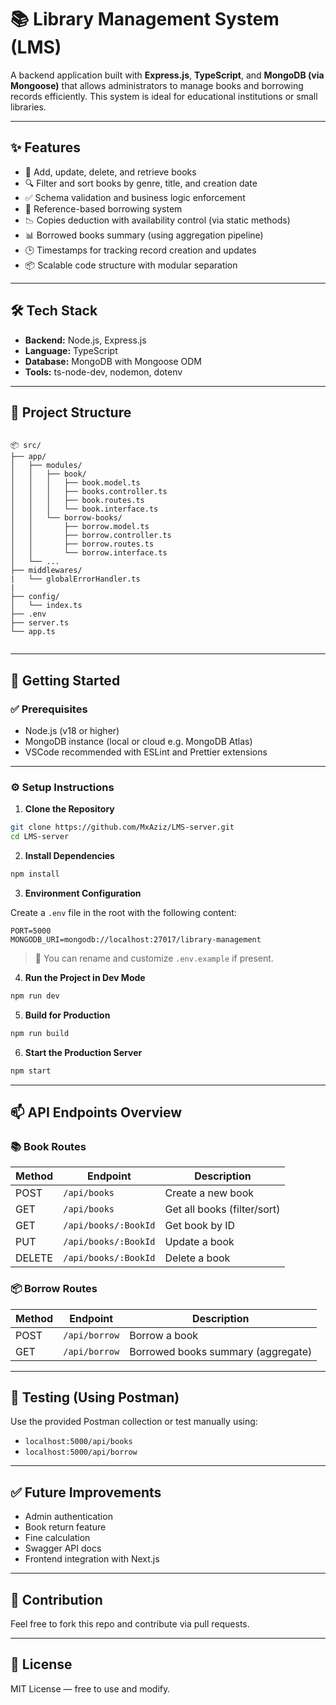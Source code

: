 # 📚 Library Management System (LMS)

A backend application built with **Express.js**, **TypeScript**, and **MongoDB (via Mongoose)** that allows administrators to manage books and borrowing records efficiently. This system is ideal for educational institutions or small libraries.

---

## ✨ Features

- 📖 Add, update, delete, and retrieve books
- 🔍 Filter and sort books by genre, title, and creation date
- ✅ Schema validation and business logic enforcement
- 🔗 Reference-based borrowing system
- 📉 Copies deduction with availability control (via static methods)
- 📊 Borrowed books summary (using aggregation pipeline)
- 🕒 Timestamps for tracking record creation and updates
- 📦 Scalable code structure with modular separation

---

## 🛠️ Tech Stack

- **Backend:** Node.js, Express.js
- **Language:** TypeScript
- **Database:** MongoDB with Mongoose ODM
- **Tools:** ts-node-dev, nodemon, dotenv

---

## 📂 Project Structure

```

📦 src/
├── app/
│   ├── modules/
│   │   ├── book/
│   │   │   ├── book.model.ts
│   │   │   ├── books.controller.ts
│   │   │   ├── book.routes.ts
│   │   │   └── book.interface.ts
│   │   └── borrow-books/
│   │       ├── borrow.model.ts
│   │       ├── borrow.controller.ts
│   │       ├── borrow.routes.ts
│   │       └── borrow.interface.ts
│   └── ...
├── middlewares/
|   └── globalErrorHandler.ts
|
├── config/
│   └── index.ts
├── .env
├── server.ts
└── app.ts


````

---

## 🚀 Getting Started

### ✅ Prerequisites

- Node.js (v18 or higher)
- MongoDB instance (local or cloud e.g. MongoDB Atlas)
- VSCode recommended with ESLint and Prettier extensions

---

### ⚙️ Setup Instructions

1. **Clone the Repository**

```bash
git clone https://github.com/MxAziz/LMS-server.git
cd LMS-server
````

2. **Install Dependencies**

```bash
npm install
```

3. **Environment Configuration**

Create a `.env` file in the root with the following content:

```env
PORT=5000
MONGODB_URI=mongodb://localhost:27017/library-management
```

> 🔐 You can rename and customize `.env.example` if present.

4. **Run the Project in Dev Mode**

```bash
npm run dev
```

5. **Build for Production**

```bash
npm run build
```

6. **Start the Production Server**

```bash
npm start
```

---

## 📫 API Endpoints Overview

### 📚 Book Routes

| Method | Endpoint             | Description                 |
| ------ | -------------------- | --------------------------- |
| POST   | `/api/books`         | Create a new book           |
| GET    | `/api/books`         | Get all books (filter/sort) |
| GET    | `/api/books/:BookId` | Get book by ID              |
| PUT    | `/api/books/:BookId` | Update a book               |
| DELETE | `/api/books/:BookId` | Delete a book               |

### 📦 Borrow Routes

| Method | Endpoint      | Description                        |
| ------ | ------------- | ---------------------------------- |
| POST   | `/api/borrow` | Borrow a book                      |
| GET    | `/api/borrow` | Borrowed books summary (aggregate) |

---

## 🧪 Testing (Using Postman)

Use the provided Postman collection or test manually using:

* `localhost:5000/api/books`
* `localhost:5000/api/borrow`

---

## ✅ Future Improvements

* Admin authentication
* Book return feature
* Fine calculation
* Swagger API docs
* Frontend integration with Next.js

---

## 🤝 Contribution

Feel free to fork this repo and contribute via pull requests.

---

## 📄 License

MIT License — free to use and modify.
